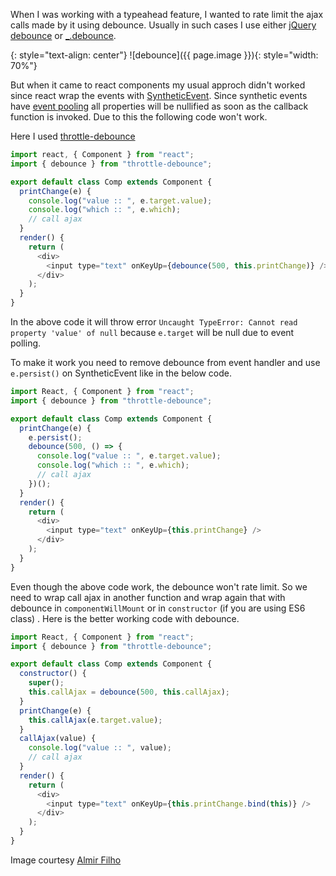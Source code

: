 <!--


---
 "ReactJS : using debounce in react components"
excerpt: "ReactJS : using debounce in react components"
date: 2016-02-11 00:00:00 IST
updated: 2016-02-11 00:00:00 IST
image: http://image.slidesharecdn.com/slides-140813225923-phpapp01/95/throttle-and-debounce-patterns-in-web-apps-55-638.jpg
categories: javascript
tags: browserify
---

-->
<!DOCTYPE html>
<html>

<head>
  <title>basic-git-workflow</title>
  <meta charset="utf-8">
  <meta name="viewport" content="width=device-width, initial-scale=1.0">


  <link rel="stylesheet" href="./css/bootstrap.css">
  <link rel="stylesheet" href="./css/bootstrap.grid.css">
  <link rel="stylesheet" href="./css/bootstrap.min.css">
  <link rel="stylesheet" href="./css/bootstrap-reboot.min.css">
  <link rel="stylesheet" href="./css/bootstrap.css.map">
  <link rel="stylesheet" href="./css/blog-home.css">
  <link rel="stylesheet" href="./css/prism.css">
  <script async defer src="./css/prism.js"></script>
</head>

<body>

When I was working with a typeahead feature, I wanted to rate limit the ajax calls made by it using debounce. Usually in such cases I use either [jQuery debounce](http://benalman.com/projects/jquery-throttle-debounce-plugin/) or [\_.debounce](http://underscorejs.org/#debounce).

{: style="text-align: center"}
![debounce]({{ page.image }}){: style="width: 70%"}

But when it came to react components my usual approch didn't worked since react wrap the events with [SyntheticEvent](https://facebook.github.io/react/docs/events.html#syntheticevent). Since synthetic events have [event pooling](https://facebook.github.io/react/docs/events.html#event-pooling) all properties will be nullified as soon as the callback function is invoked. Due to this the following code won't work.

Here I used [throttle-debounce](https://www.npmjs.com/package/throttle-debounce)

```js
import react, { Component } from "react";
import { debounce } from "throttle-debounce";

export default class Comp extends Component {
  printChange(e) {
    console.log("value :: ", e.target.value);
    console.log("which :: ", e.which);
    // call ajax
  }
  render() {
    return (
      <div>
        <input type="text" onKeyUp={debounce(500, this.printChange)} />
      </div>
    );
  }
}
```

In the above code it will throw error `Uncaught TypeError: Cannot read property 'value' of null` because `e.target` will be null due to event polling.

To make it work you need to remove debounce from event handler and use `e.persist()` on SyntheticEvent like in the below code.

```js
import React, { Component } from "react";
import { debounce } from "throttle-debounce";

export default class Comp extends Component {
  printChange(e) {
    e.persist();
    debounce(500, () => {
      console.log("value :: ", e.target.value);
      console.log("which :: ", e.which);
      // call ajax
    })();
  }
  render() {
    return (
      <div>
        <input type="text" onKeyUp={this.printChange} />
      </div>
    );
  }
}
```

Even though the above code work, the debounce won't rate limit. So we need to wrap call ajax in another function and wrap again that with debounce in `componentWillMount` or in `constructor` (if you are using ES6 class) . Here is the better working code with debounce.

```js
import React, { Component } from "react";
import { debounce } from "throttle-debounce";

export default class Comp extends Component {
  constructor() {
    super();
    this.callAjax = debounce(500, this.callAjax);
  }
  printChange(e) {
    this.callAjax(e.target.value);
  }
  callAjax(value) {
    console.log("value :: ", value);
    // call ajax
  }
  render() {
    return (
      <div>
        <input type="text" onKeyUp={this.printChange.bind(this)} />
      </div>
    );
  }
}
```

Image courtesy [Almir Filho](http://www.slideshare.net/almirfilh0/throttle-and-debounce-patterns-in-web-apps)
